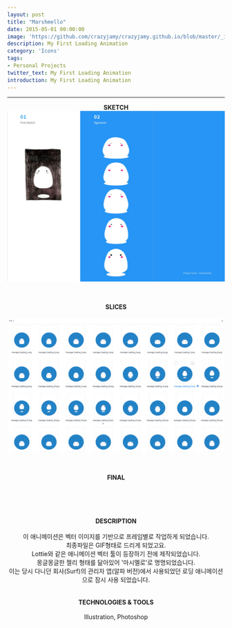 ```yaml
---
layout: post
title: "Marshmello"
date: 2015-05-01 00:00:00
image: 'https://github.com/crazyjamy/crazyjamy.github.io/blob/master/_images/_thumbnail/marshmello.gif?raw=true'
description: My First Loading Animation
category: 'Icons'
tags:
- Personal Projects
twitter_text: My First Loading Animation
introduction: My First Loading Animation
---
```


---
<div align="center">
<strong>SKETCH</strong><br />
<img src="https://github.com/crazyjamy/crazyjamy.github.io/blob/master/_images/_post/marshmello/marshmello.png?raw=true" alt="" width="1000" style= "margin-bottom: 30px;"><br /><br />
<strong> SLICES </strong><br /><br />
<img src="https://github.com/crazyjamy/crazyjamy.github.io/blob/master/_images/_post/marshmello/sli_marshmello.png?raw=true)" alt="" width="800" style= "margin-bottom: 30px;"><br /><br />
<strong> FINAL</strong><br /><br />
<img src="https://github.com/crazyjamy/crazyjamy.github.io/blob/master/_images/_post/marshmello/final-marshmello.gif?raw=true" alt="" width="1000" style= "margin-bottom: 30px;"><br /><br />
<br />
<strong> DESCRIPTION </strong> <br /><br />
이 애니메이션은 벡터 이미지를 기반으로 프레임별로 작업하게 되었습니다.  <br /> 
최종파일은 GIF형태로 드리게 되었고요.  <br />
Lottie와 같은 애니메이션 벡터 툴이 등장하기 전에 제작되었습니다.  <br />
몽글몽글한 젤리 형태를 닮아있어 '마시멜로'로 명명되었습니다.  <br />
이는 당시 다니던 회사(Surf)의 관리자 앱(알파 버전)에서 사용되었던 로딩 애니메이션으로 잠시 사용 되었습니다. <br /> <br /> <br />
<strong>TECHNOLOGIES & TOOLS </strong> <br /><br />
Illustration, Photoshop <br />
</div>
